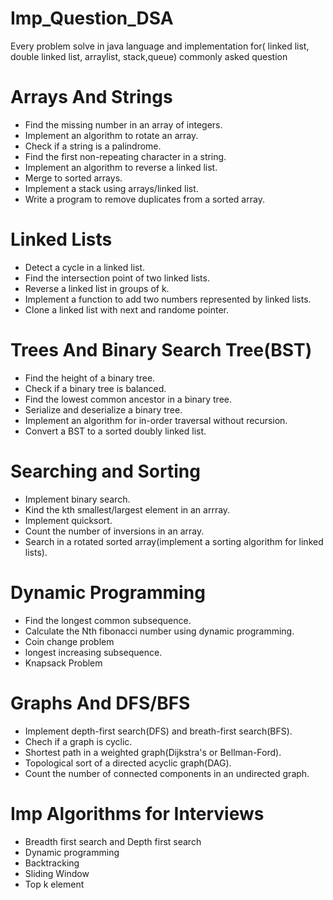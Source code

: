 # Imp_Question_DSA
Every problem solve in java language and implementation for( linked list, double linked list, arraylist, stack,queue) 
commonly asked question

# Arrays And  Strings
- Find the missing number in an array of integers.
- Implement an algorithm to rotate an array.
- Check if a string is a palindrome.
- Find the first non-repeating character in a string.
- Implement an algorithm to reverse a linked list.
- Merge to sorted arrays.
- Implement a stack using arrays/linked list.
- Write a program to remove duplicates from a sorted array.
  
# Linked Lists
- Detect a cycle in a linked list.
- Find the intersection point of two linked lists.
- Reverse a linked list in groups of k.
- Implement a function to add two numbers represented by linked lists.
- Clone a linked list with next and randome pointer.

# Trees And Binary Search Tree(BST)
- Find the height of a binary tree.
- Check if a binary tree is balanced.
- Find the lowest common ancestor in a binary tree.
- Serialize and deserialize a binary tree.
- Implement an algorithm for in-order traversal without recursion.
- Convert a BST to a sorted doubly linked list.

  
# Searching and Sorting
- Implement binary search.
- Kind the kth smallest/largest element in an arrray.
- Implement quicksort.
- Count the number of inversions in an array.
- Search in a rotated sorted array(implement a sorting algorithm for linked lists).

# Dynamic Programming

- Find the longest common subsequence.
- Calculate the Nth fibonacci number using dynamic programming.
- Coin change problem
- longest increasing subsequence.
- Knapsack Problem

# Graphs And DFS/BFS

- Implement depth-first search(DFS) and breath-first search(BFS).
- Chech if a graph is cyclic.
- Shortest path in a weighted graph(Dijkstra's or Bellman-Ford).
- Topological sort of a directed acyclic graph(DAG).
- Count the number of connected components in an undirected graph.

  
# Imp Algorithms for Interviews

- Breadth first search and Depth first search
- Dynamic programming
- Backtracking
- Sliding Window
- Top k element


